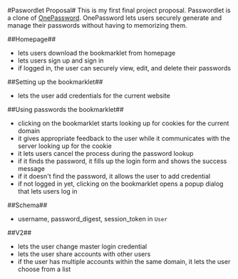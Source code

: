 #Paswordlet Proposal#
This is my first final project proposal. Passwordlet is a clone of [OnePassword](https://agilebits.com/onepassword/mac). OnePassword lets users securely generate and manage their passwords without having to memorizing them.

##Homepage##
- lets users download the bookmarklet from homepage
- lets users sign up and sign in
- if logged in, the user can securely view, edit, and delete their passwords

##Setting up the bookmarklet##
- lets the user add credentials for the current website

##Using passwords the bookmarklet##
- clicking on the bookmarklet starts looking up for cookies for the current domain
- it gives appropriate feedback to the user while it communicates with the server looking up for the cookie
- it lets users cancel the process during the password lookup
- if it finds the password, it fills up the login form and shows the success message
- if it doesn't find the password, it allows the user to add credential
- if not logged in yet, clicking on the bookmarklet opens a popup dialog that lets users log in

##Schema##
- username, password_digest, session_token in `User`
 
##V2##
- lets the user change master login credential
- lets the user share accounts with other users
- if the user has multiple accounts within the same domain, it lets the user choose from a list